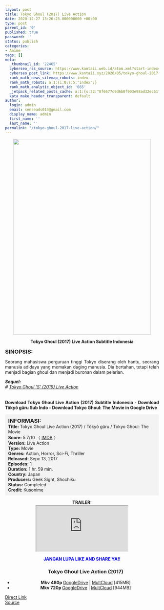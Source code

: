 ```yaml
---
layout: post
title: Tokyo Ghoul (2017) Live Action
date: 2020-12-27 13:26:23.000000000 +00:00
type: post
parent_id: '0'
published: true
password: ''
status: publish
categories:
- Anime
tags: []
meta:
  _thumbnail_id: '22465'
  cyberseo_rss_source: https://www.kantaii.web.id/atom.xml?start-index=1&max-results=150
  cyberseo_post_link: https://www.kantaii.xyz/2020/05/tokyo-ghoul-2017-live-action.html
  rank_math_news_sitemap_robots: index
  rank_math_robots: a:1:{i:0;s:5:"index";}
  rank_math_analytic_object_id: '665'
  _jetpack_related_posts_cache: a:1:{s:32:"8f6677c9d6b0f903e98ad32ec61f8deb";a:2:{s:7:"expires";i:1651776152;s:7:"payload";a:0:{}}}
  kata_make_header_transparent: default
author:
  login: admin
  email: senseads014@gmail.com
  display_name: admin
  first_name: ''
  last_name: ''
permalink: "/tokyo-ghoul-2017-live-action/"
---
```

<div class="separator" style="clear: both; text-align: center;"><a href="https://1.bp.blogspot.com/-KhQhDlwQhss/XtA8MCFDX8I/AAAAAAAACwQ/Iz9iJELBKSoYp5gUUkODkEWu8Tmnu4YLgCLcBGAsYHQ/s1600/Tokyo%2BGhoul%2BLive%2BAction%2B%25282017%2529.jpg" style="margin-left: 1em; margin-right: 1em;"><img border="0" data-original-height="1130" data-original-width="800" height="640" src="{{ site.baseurl }}/assets/2020/12/Tokyo%2BGhoul%2BLive%2BAction%2B%25282017%2529.jpg" width="452" /></a></div>
<p>
<div style="text-align: center;"><b>Tokyo Ghoul (2017) Live Action Subtitle Indonesia</b></p>
</div>
<p><b><span style="font-size: large;">SINOPSIS:</span></b>
<div style="text-align: justify;">Seorang mahasiswa perguruan tinggi Tokyo diserang oleh hantu, seorang manusia adidaya yang memakan daging manusia. Dia bertahan, tetapi telah menjadi bagian ghoul dan menjadi buronan dalam pelarian.</p>
<p><i><b>Sequel:</b></i><br /><i><b>#</b></i><i> <a href="http://www.kantaii.web.id/2020/05/tokyo-ghoul-s-2019-live-action.html" target="_blank" rel="noopener">Tokyo Ghoul 'S' (2019) Live Action</a></i><br /><i><br /></i><br /><b>Download Tokyo Ghoul Live Action (2017) Subtitle Indonesia - Download Tôkyô gûru Sub Indo - Download Tokyo Ghoul: The Movie in Google Drive</b></div>
<p><a name="more"></a>
<div style="background-color: #f3f3f3; padding: 10px; text-align: left;"><b><span style="font-size: large;">INFORMASI:</span></b><br /><b>Title:</b> Tokyo Ghoul Live Action (2017) / Tôkyô gûru / Tokyo Ghoul: The Movie<br /><b>Score:</b> 5.7/10 〈 <a href="https://www.imdb.com/title/tt5815944/?ref_=nv_sr_1?ref_=nv_sr_1" target="_blank" rel="noopener">IMDB</a> 〉<br /><b>Version:</b> Live Action<br /><b>Type:</b> Movie<br /><b>Genres:</b> Action, Horror, Sci-Fi, Thriller<br /><b>Released:</b> Sepc 13, 2017<br /><b>Episodes:</b> 1<br /><b>Duration:</b> 1 hr. 59 min.<br /><b>Country:</b> Japan<br /><b>Producers:</b> Geek Sight, Shochiku<br /><b>Status:</b> Completed<br /><b>Credit:</b> Kusonime</div>
<p>
<div style="text-align: center;"><b>TRAILER:</b></div>
<div style="text-align: center;"></div>
<div class="videoyoutube">
<div class="video-responsive">
<div style="text-align: center;"><iframe allowfullscreen="1" class="embedded-video-large" src="https://www.youtube.com/embed/MqVLoui7aV0?rel=0"></iframe></div>
</div>
</div>
<p>
<div style="text-align: center;"><b><span style="color: blue;">JANGAN LUPA LIKE AND SHARE YA!!</span></b></div>
<p>
<div class="dl">
<ul />
<h3 style="text-align: center;">Tokyo Ghoul Live Action (2017)</h3>
<li style="text-align: center;"><b>Mkv 480p </b><a href="http://semawur.com/lU3" target="_blank" rel="noopener">GoogleDrive</a> | <a href="http://semawur.com/roGVQIgMsr3z" target="_blank" rel="noopener">MultCloud</a> [415MB]</li>
<li style="text-align: center;"><b>Mkv 720p </b><a href="http://semawur.com/VWLR" target="_blank" rel="noopener">GoogleDrive</a> | <a href="http://semawur.com/vPLpqx" target="_blank" rel="noopener">MultCloud</a> [944MB]</li>
</div>
<link rel="stylesheet" href="https://cdnjs.cloudflare.com/ajax/libs/font-awesome/4.7.0/css/font-awesome.min.css" />
<div class="divbtn"> <a href="https://handymansurrender.com/fihup8buzv?key=94550f7ce39444073321dde3b8782f97" class="btn"><i class="fa fa-download"></i> Direct Link</a> <br /><a href="https://www.kantaii.xyz/2020/05/tokyo-ghoul-2017-live-action.html">Source</a> </div>
